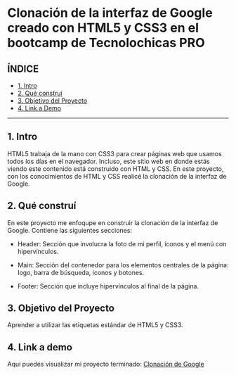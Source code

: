 # Clonación de la interfaz de Google creado con HTML5 y CSS3 en el bootcamp de Tecnolochicas PRO


## **ÍNDICE**

* [1. Intro](https://github.com/SosofiaHerrera/clonacionGoogle/edit/main/README.md#1-intro)
* [2. Qué construí](https://github.com/SosofiaHerrera/clonacionGoogle/edit/main/README.md#2-qu%C3%A9-constru%C3%AD)
* [3. Objetivo del Proyecto](https://github.com/SosofiaHerrera/clonacionGoogle/edit/main/README.md#3-objetivo-del-proyecto)
* [4. Link a Demo](https://github.com/SosofiaHerrera/clonacionGoogle/edit/main/README.md#4-link-a-demo)

****

## 1. Intro
HTML5 trabaja de la mano con CSS3 para crear páginas web que usamos todos los días en el navegador. Incluso, este sitio web en donde estás viendo este contenido está construido con HTML y CSS. En este proyecto, con los conocimientos de HTML y CSS realicé la clonación de la interfaz de Google.

## 2. Qué construí
En este proyecto me enfoqupe en construir la clonación de la interfaz de Google.
Contiene las siguientes secciones:

* Header: Sección que involucra la foto de mi perfil, íconos y el menú con hipervínculos.

* Main: Sección del contenedor para los elementos centrales de la página: logo, barra de búsqueda, iconos y botones.

* Footer: Sección que incluye hipervínculos al final de la página.

## 3. Objetivo del Proyecto
Aprender a utilizar las etiquetas estándar de HTML5 y CSS3.

## 4. Link a demo
Aquí puedes visualizar mi proyecto terminado: [Clonación de Google](https://brilliant-treacle-f4c1a0.netlify.app)
